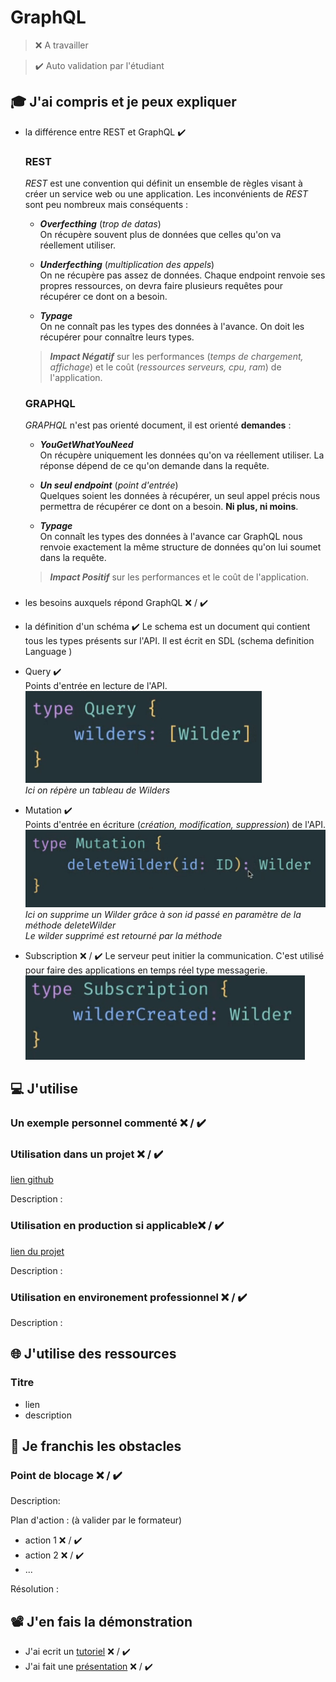 # GraphQL

> ❌ A travailler

> ✔️ Auto validation par l'étudiant

## 🎓 J'ai compris et je peux expliquer

- la différence entre REST et GraphQL ✔️
    ### REST
    _REST_ est une convention qui définit un ensemble de règles visant à créer un service web ou une application.  Les inconvénients de _REST_ sont peu nombreux mais conséquents :

    - ***Overfecthing*** (_trop de datas_)  
    On récupère souvent plus de données que celles qu'on va réellement utiliser. 

    - ***Underfecthing*** (_multiplication des appels_)  
    On ne récupère pas assez de données. Chaque endpoint renvoie ses propres ressources, on devra faire plusieurs requêtes pour récupérer ce dont on a besoin.  

    - ***Typage***  
    On ne connaît pas les types des données à l'avance. On doit les récupérer pour connaître leurs types.
  
    > ***Impact Négatif*** sur les performances (_temps de chargement, affichage_) et le coût (_ressources serveurs, cpu, ram_) de l'application.
    ###
      
    ### GRAPHQL
    _GRAPHQL_ n'est pas orienté document, il est orienté **demandes** :

    - ***YouGetWhatYouNeed***  
    On récupère uniquement les données qu'on va réellement utiliser. La réponse dépend de ce qu'on demande dans la requête.  

    - ***Un seul endpoint*** (_point d'entrée_)   
    Quelques soient les données à récupérer, un seul appel précis nous permettra de récupérer ce dont on a besoin. **Ni plus, ni moins**.  

    - ***Typage***  
    On connaît les types des données à l'avance car GraphQL nous renvoie exactement la même structure de données qu'on lui soumet dans la requête.

    > ***Impact Positif*** sur les performances et le coût de l'application.
    ###  

- les besoins auxquels répond GraphQL ❌ / ✔️  

- la définition d'un schéma ✔️
Le schema est un document qui contient tous les types présents sur l'API. Il est écrit en SDL (schema definition Language )

- Query ✔️  
    Points d'entrée en lecture de l'API.  
    ![Logo](./Assets/GraphQL/typeQuery.PNG)  
    _Ici on répère un tableau de Wilders_  
    
- Mutation ✔️  
    Points d'entrée en écriture (_création, modification, suppression_) de l'API.  
    ![Logo](./Assets/GraphQL/typeMutation.PNG)  
    _Ici on supprime un Wilder grâce à son id passé en paramètre de la méthode deleteWilder_  
    _Le wilder supprimé est retourné par la méthode_  

- Subscription ❌ / ✔️
    Le serveur peut initier la communication. C'est utilisé pour faire des applications en temps réel type messagerie.  
    ![Logo](./Assets/GraphQL/typeSub.PNG)  

## 💻 J'utilise

### Un exemple personnel commenté ❌ / ✔️

### Utilisation dans un projet ❌ / ✔️

[lien github](...)

Description :

### Utilisation en production si applicable❌ / ✔️

[lien du projet](...)

Description :

### Utilisation en environement professionnel ❌ / ✔️

Description :

## 🌐 J'utilise des ressources

### Titre

- lien
- description

## 🚧 Je franchis les obstacles

### Point de blocage ❌ / ✔️

Description:

Plan d'action : (à valider par le formateur)

- action 1 ❌ / ✔️
- action 2 ❌ / ✔️
- ...

Résolution :

## 📽️ J'en fais la démonstration

- J'ai ecrit un [tutoriel](...) ❌ / ✔️
- J'ai fait une [présentation](...) ❌ / ✔️
